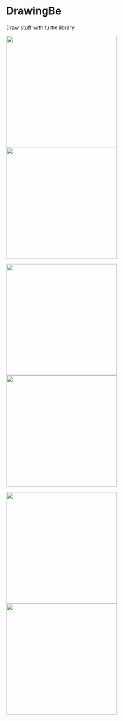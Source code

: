 # DrawingBe

Draw stuff with turtle library

<img src="https://user-images.githubusercontent.com/68009977/212389498-e12ed826-3abd-4311-a5d6-f5813de3ea81.png" width="300" height="300" /><img src="https://user-images.githubusercontent.com/68009977/212389509-d0047da1-7e9b-45ba-a85e-aa890171e530.png" width="300" height="300" />

<img src="https://user-images.githubusercontent.com/68009977/212389523-e2b7e3bb-e345-4ae4-802f-c4af354b8aaa.png" width="300" height="300" /><img src="https://user-images.githubusercontent.com/68009977/212389533-7b9f0fe5-4d9e-4937-beb8-6755cae71cce.png" width="300" height="300" />

<img src="https://user-images.githubusercontent.com/68009977/212389541-0d0e1cbe-46a2-43e2-8291-daa47a070a57.png" width="300" height="300" /><img src="https://user-images.githubusercontent.com/68009977/212389550-989db641-c988-45e7-8837-cd63816d66b3.png" width="300" height="300" />
